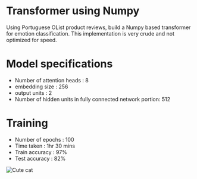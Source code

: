 # Transformer using Numpy
Using Portuguese OList product reviews, build a Numpy based transformer for emotion classification. This implementation is very crude and not optimized for speed.

# Model specifications

* Number of attention heads : 8
* embedding size : 256
* output units : 2
* Number of hidden units in fully connected network portion: 512

# Training
* Number of epochs : 100
* Time taken : 1hr 30 mins
* Train accuracy : 97%
* Test accuracy : 82%

![Cute cat](https://example.com/images/cute-cat.jpg)
